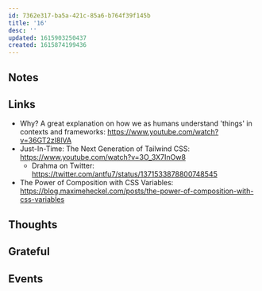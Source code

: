 ```yaml
---
id: 7362e317-ba5a-421c-85a6-b764f39f145b
title: '16'
desc: ''
updated: 1615903250437
created: 1615874199436
---
```


## Notes

## Links

- Why? A great explanation on how we as humans understand 'things' in
  contexts and frameworks: https://www.youtube.com/watch?v=36GT2zI8lVA
- Just-In-Time: The Next Generation of Tailwind CSS:
  https://www.youtube.com/watch?v=3O_3X7InOw8
  - Drahma on Twitter:
    https://twitter.com/antfu7/status/1371533878800748545
- The Power of Composition with CSS Variables:
  https://blog.maximeheckel.com/posts/the-power-of-composition-with-css-variables

## Thoughts

## Grateful

## Events
